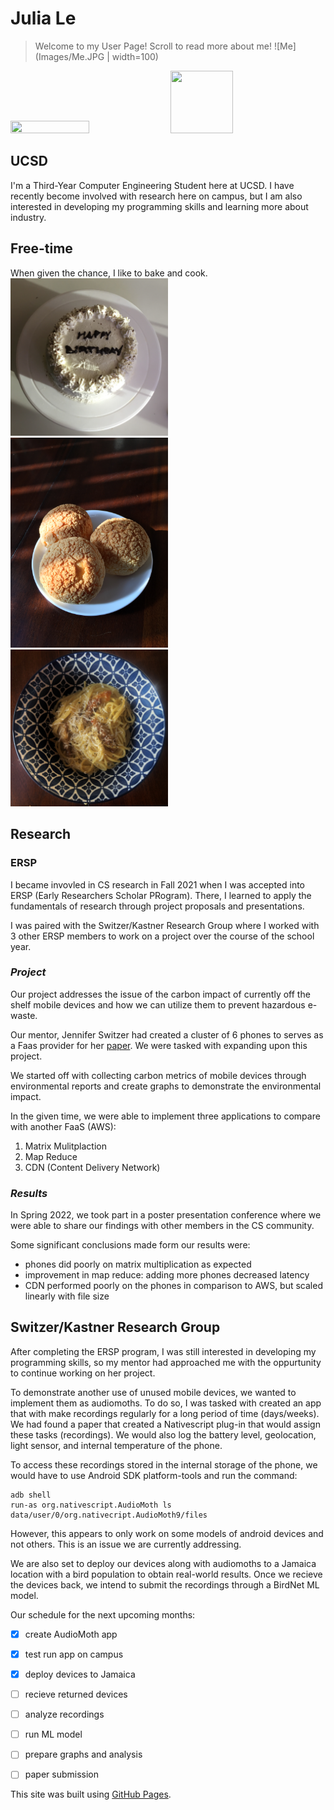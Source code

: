 # Julia Le 
>Welcome to my User Page! Scroll to read more about me! 
![Me](Images/Me.JPG | width=100)
<img src="Me.JPG" width=50% height=50%/>
<img src="Me.JPG" width="100" height="100">


## UCSD
I'm a Third-Year Computer Engineering Student here at UCSD. I have recently become involved with research here on campus, but I am also interested in developing my programming skills and learning more about industry. 

## Free-time
When given the chance, I like to bake and cook. 
<img src="Images/cake.jpg" width=50% height=50%/>
<img src="Images/puff.JPG" width=50% height=50%/>
<img src="Images/pasta.JPG" width=50% height=50%/>

## **Research**

### ERSP 
I became invovled in CS research in Fall 2021 when I was accepted into ERSP (Early Researchers Scholar PRogram). There, I learned to apply the fundamentals of research through project proposals and presentations. 

I was paired with the Switzer/Kastner Research Group where I worked with 3 other ERSP members to work on a project over the course of the school year. 

### *Project*

Our project addresses the issue of the carbon impact of currently off the shelf mobile devices and how we can utilize them to prevent hazardous e-waste. 

Our mentor, Jennifer Switzer had created a cluster of 6 phones to serves as a Faas provider for her [paper](https://ieeexplore.ieee.org/document/9695989). We were tasked with expanding upon this project. 

We started off with collecting carbon metrics of mobile devices through environmental reports and create graphs to demonstrate the environmental impact. 

In the given time, we were able to implement three applications to compare with another FaaS (AWS): 

  1. Matrix Mulitplaction
  2. Map Reduce 
  3. CDN (Content Delivery Network)

### *Results*

In Spring 2022, we took part in a poster presentation conference where we were able to share our findings with other members in the CS community. 

Some significant conclusions made form our results were: 

- phones did poorly on matrix multiplication as expected
- improvement in map reduce: adding more phones decreased latency 
- CDN performed poorly on the phones in comparison to AWS, but scaled linearly with file size 


## Switzer/Kastner Research Group 

After completing the ERSP program, I was still interested in developing my programming skills, so my mentor had approached me with the oppurtunity to continue working on her project. 

To demonstrate another use of unused mobile devices, we wanted to implement them as audiomoths. To do so, I was tasked with created an app that with make recordings regularly for a long period of time (days/weeks). We had found a paper that created a Nativescript plug-in that would assign these tasks (recordings). We would also log the battery level, geolocation, light sensor, and internal temperature of the phone. 

To access these recordings stored in the internal storage of the phone, we would have to use Android SDK platform-tools and run the command: 

```
adb shell
run-as org.nativescript.AudioMoth ls data/user/0/org.nativecript.AudioMoth9/files
```
However, this appears to only work on some models of android devices and not others. This is an issue we are currently addressing. 

We are also set to deploy our devices along with audiomoths to a Jamaica location with a bird population to obtain real-world results. Once we recieve the devices back, we intend to submit the recordings through a BirdNet ML model. 
 
Our schedule for the next upcoming months: 

- [X] create AudioMoth app
- [X] test run app on campus
- [X] deploy devices to Jamaica 
- [ ] recieve returned devices 
- [ ] analyze recordings 
- [ ] run ML model 
- [ ] prepare graphs and analysis 
- [ ] paper submission



This site was built using [GitHub Pages](https://pages.github.com/).
